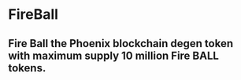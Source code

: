 # FireBall
## Fire Ball the Phoenix blockchain degen token with maximum supply 10 million Fire BALL tokens.
